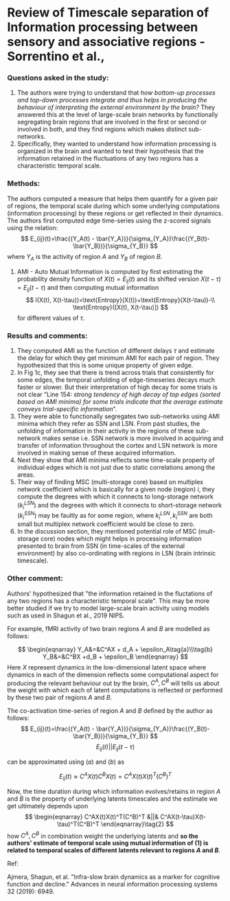 # Review of Timescale separation of Information processing between sensory and associative regions - Sorrentino et al.,

### Questions asked in the study:
1. The authors were trying to understand that *how bottom-up processes and top-down processes integrate and thus helps in producing the behaviour of interpreting the external environment by the brain?* They answered this at the level of large-scale brain networks by functionally segregating brain regions that are involved in the first or second or involved in both, and they find regions which makes distinct sub-networks.
2. Specifically, they wanted to understand how information processing is organized in the brain and wanted to test their hypothesis that the information retained in the fluctuations of any two regions has a characteristic temporal scale.


### Methods:
The authors computed a measure that helps them quantify for a given pair of regions, the temporal scale during which some underlying computations (information processing) by these regions or get reflected in their dynamics. The authors first computed edge time-series using the z-scored signals
using the relation:
$$
E_{ij}(t)=\frac{(Y_A(t) - \bar{Y_A})}{\sigma_{Y_A}}\frac{(Y_B(t)-\bar{Y_B})}{\sigma_{Y_B}}
$$
where $Y_A$ is the activity of region $A$ and $Y_B$ of region $B$.

1. AMI - Auto Mutual Information is computed by first estimating the probability density function of $X(t)=E_{ij}(t)$ and its shifted version $X(t-\tau) = E_{ij}(t-\tau)$ and then computing mutual information
$$
I(X(t), X(t-\tau))=\text{Entropy}(X(t))+\text{Entropy}(X(t-\tau))-\\ \text{Entropy}([X(t), X(t-\tau)])
$$
for different values of $\tau$.

### Results and comments:
1. They computed AMI as the function of different delays $\tau$ and estimate the delay for which they get minimum AMI for each pair of region. They hypothesized that this is some unique property of given edge.
2. In Fig 1c, they see that there is trend across trials that consistently for some edges, the temporal unfolding of edge-timeseries decays much faster or slower. But their interpretation of high decay for some trials is not clear "Line 154: *strong tendency of high decay of top edges (sorted based on AMI minima) for some trials indicate that the average estimate conveys trial-specific information*".  
3. They were able to functionally segregates two sub-networks using AMI minima which they refer as SSN and LSN. From past studies, the unfolding of information in their activity in the regions of these sub-network makes sense i.e. SSN network is more involved in acquiring and transfer of information throughout the cortex and LSN network is more involved in making sense of these acquired information.
4. Next they show that AMI minima reflects some time-scale property of individual edges which is not just due to static correlations among the areas.
5. Their way of finding MSC (multi-storage core) based on multiplex network coefficient which is basically for a given node (region) $i$, they compute the degrees with which it connects to long-storage network ($k_i^{LSN}$) and the degrees with which it connects to short-storage network ($k_i^{SSN}$) may be faultly as for some region, where $k_i^{LSN}, k_i^{SSN}$ are both small but multiplex network coefficient would be close to zero.
6. In the discussion section, they mentioned potential role of MSC (mult-storage core) nodes which might helps in processing information presented to brain from SSN (in time-scales of the external environment) by also co-ordinating with regions in LSN (brain intrinsic timescale).
### Other comment:

Authors' hypothesized that "the information retained in the fluctations of any two regions has a characteristic temporal scale". This may be more better studied if we try to model large-scale brain activity using models such as used in Shagun et al., 2019 NIPS.

For example, fMRI activity of two brain regions $A$ and $B$ are modelled as follows:

$$
\begin{eqnarray}
Y_A&=&C^AX + d_A + \epsilon_A\tag{a}\\\tag{b}
Y_B&=&C^BX +d_B + \epsilon_B
\end{eqnarray}
$$
Here $X$ represent dynamics in the low-dimensional latent space where dynamics in each of the dimension reflects some computational aspect for producing the relevant behaviour out by the brain, $C^A, C^B$ will tells us about the weight with which each of latent computations is reflected or performed by these two pair of regions $A$ and $B$.

The co-activation time-series of region $A$ and $B$ defined by the author as follows:
$$
E_{ij}(t)=\frac{(Y_A(t) - \bar{Y_A})}{\sigma_{Y_A}}\frac{(Y_B(t)-\bar{Y_B})}{\sigma_{Y_B}}
$$
$$
E_{ij}(t)||E_{ij}(t-\tau)
\tag{1}
$$

can be approximated using $(a)$ and $(b)$ as 

$$
E_{ij}(t) \approx C^AX(t)C^BX(t)=C^AX(t)X(t)^T(C^B)^T
$$


Now, the time duration during which information evolves/retains in region $A$ and $B$ is the property of underlying latents timescales and the estimate we get ultimately depends upon 
$$
\begin{eqnarray}
C^AX(t)X(t)^T(C^B)^T &||& C^AX(t-\tau)X(t-\tau)^T(C^B)^T
\end{eqnarray}\tag{2}
$$
how $C^A, C^B$ in combination weight the underlying latents and **so the authors' estimate of temporal scale using mutual information of $(1)$ is related to temporal scales of different latents relevant to regions $A$ and $B$**.

Ref: 

Ajmera, Shagun, et al. "Infra-slow brain dynamics as a marker for cognitive function and decline." Advances in neural information processing systems 32 (2019): 6949.